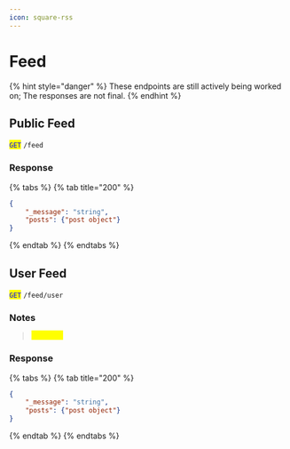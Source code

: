 ```yaml
---
icon: square-rss
---
```


# Feed

{% hint style="danger" %}
These endpoints are still actively being worked on; The responses are not final.
{% endhint %}

## Public Feed

<mark style="color:blue;">`GET`</mark> `/feed`

### Response

{% tabs %}
{% tab title="200" %}
```json
{
    "_message": "string",
    "posts": {"post object"}
}
```
{% endtab %}
{% endtabs %}

## User Feed

<mark style="color:blue;">`GET`</mark> `/feed/user`

### Notes

> <mark style="color:yellow;">`feed.get`</mark>&#x20;

### Response

{% tabs %}
{% tab title="200" %}
```json
{
    "_message": "string",
    "posts": {"post object"}
}
```
{% endtab %}
{% endtabs %}

